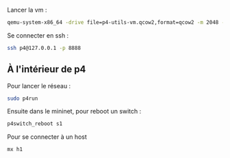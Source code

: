 Lancer la vm :

```bash
qemu-system-x86_64 -drive file=p4-utils-vm.qcow2,format=qcow2 -m 2048 -boot c -nic user,hostfwd=tcp::8888-:22 --nographic
```

Se connecter en ssh :

```bash
ssh p4@127.0.0.1 -p 8888
```


## À l'intérieur de p4

Pour lancer le réseau :
```bash
sudo p4run
```

Ensuite dans le mininet, pour reboot un switch :
```bash
p4switch_reboot s1
```

Pour se connecter à un host
```bash
mx h1
```

